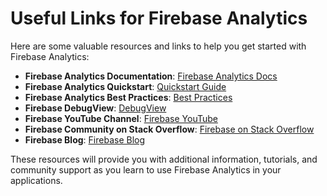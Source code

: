# Useful Links for Firebase Analytics

Here are some valuable resources and links to help you get started with Firebase Analytics:

- **Firebase Analytics Documentation**: [Firebase Analytics Docs](https://firebase.google.com/docs/analytics)
- **Firebase Analytics Quickstart**: [Quickstart Guide](https://firebase.google.com/docs/analytics/get-started)
- **Firebase Analytics Best Practices**: [Best Practices](https://firebase.google.com/docs/analytics/best-practices)
- **Firebase DebugView**: [DebugView](https://firebase.google.com/docs/analytics/debugview)
- **Firebase YouTube Channel**: [Firebase YouTube](https://www.youtube.com/c/firebase)
- **Firebase Community on Stack Overflow**: [Firebase on Stack Overflow](https://stackoverflow.com/questions/tagged/firebase)
- **Firebase Blog**: [Firebase Blog](https://firebase.googleblog.com/)

These resources will provide you with additional information, tutorials, and community support as you learn to use Firebase Analytics in your applications.

